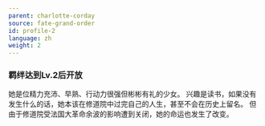 ```yaml
---
parent: charlotte-corday
source: fate-grand-order
id: profile-2
language: zh
weight: 2
---
```


### 羁绊达到Lv.2后开放

她是位精力充沛、早熟、行动力很强但彬彬有礼的少女。
兴趣是读书，如果没有发生什么的话，她本该在修道院中过完自己的人生，甚至不会在历史上留名。
但由于修道院受法国大革命余波的影响遭到关闭，她的命运也发生了改变。
